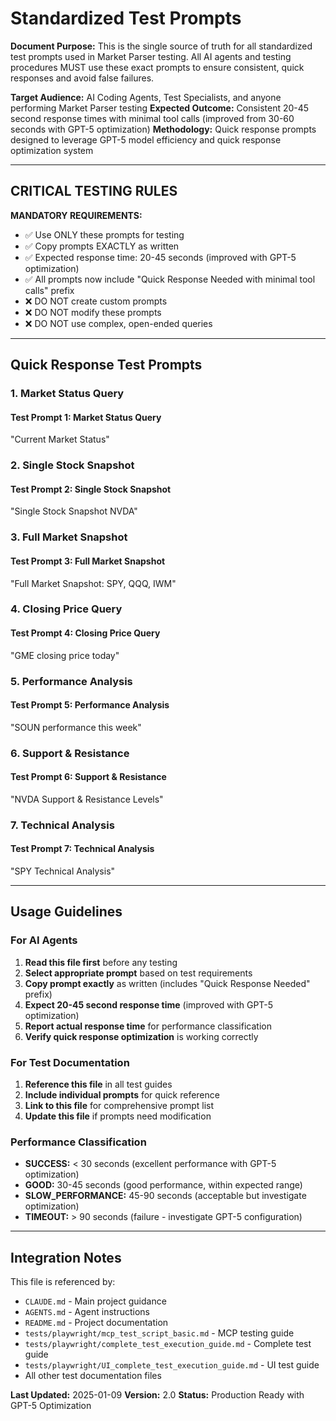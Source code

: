 # Standardized Test Prompts

**Document Purpose:** This is the single source of truth for all
standardized test prompts used in Market Parser testing. All AI agents
and testing procedures MUST use these exact prompts to ensure
consistent, quick responses and avoid false failures.

**Target Audience:** AI Coding Agents, Test Specialists, and anyone
performing Market Parser testing
**Expected Outcome:** Consistent 20-45 second response times with minimal
tool calls (improved from 30-60 seconds with GPT-5 optimization)
**Methodology:** Quick response prompts designed to leverage GPT-5 model
efficiency and quick response optimization system

---

## CRITICAL TESTING RULES

**MANDATORY REQUIREMENTS:**

- ✅ Use ONLY these prompts for testing
- ✅ Copy prompts EXACTLY as written
- ✅ Expected response time: 20-45 seconds (improved with GPT-5 optimization)
- ✅ All prompts now include "Quick Response Needed with minimal tool calls" prefix
- ❌ DO NOT create custom prompts
- ❌ DO NOT modify these prompts
- ❌ DO NOT use complex, open-ended queries

---

## Quick Response Test Prompts

### 1. Market Status Query

#### Test Prompt 1: Market Status Query

"Current Market Status"

### 2. Single Stock Snapshot

#### Test Prompt 2: Single Stock Snapshot

"Single Stock Snapshot NVDA"

### 3. Full Market Snapshot

#### Test Prompt 3: Full Market Snapshot

"Full Market Snapshot: SPY, QQQ, IWM"

### 4. Closing Price Query

#### Test Prompt 4: Closing Price Query

"GME closing price today"

### 5. Performance Analysis

#### Test Prompt 5: Performance Analysis

"SOUN performance this week"

### 6. Support & Resistance

#### Test Prompt 6: Support & Resistance

"NVDA Support & Resistance Levels"

### 7. Technical Analysis

#### Test Prompt 7: Technical Analysis

"SPY Technical Analysis"

---

## Usage Guidelines

### For AI Agents

1. **Read this file first** before any testing
2. **Select appropriate prompt** based on test requirements
3. **Copy prompt exactly** as written (includes "Quick Response Needed" prefix)
4. **Expect 20-45 second response time** (improved with GPT-5 optimization)
5. **Report actual response time** for performance classification
6. **Verify quick response optimization** is working correctly

### For Test Documentation

1. **Reference this file** in all test guides
2. **Include individual prompts** for quick reference
3. **Link to this file** for comprehensive prompt list
4. **Update this file** if prompts need modification

### Performance Classification

- **SUCCESS:** < 30 seconds (excellent performance with GPT-5 optimization)
- **GOOD:** 30-45 seconds (good performance, within expected range)
- **SLOW_PERFORMANCE:** 45-90 seconds (acceptable but investigate optimization)
- **TIMEOUT:** > 90 seconds (failure - investigate GPT-5 configuration)

---

## Integration Notes

This file is referenced by:

- `CLAUDE.md` - Main project guidance
- `AGENTS.md` - Agent instructions
- `README.md` - Project documentation
- `tests/playwright/mcp_test_script_basic.md` - MCP testing guide
- `tests/playwright/complete_test_execution_guide.md` - Complete test
  guide
- `tests/playwright/UI_complete_test_execution_guide.md` - UI test guide
- All other test documentation files

**Last Updated:** 2025-01-09
**Version:** 2.0
**Status:** Production Ready with GPT-5 Optimization
